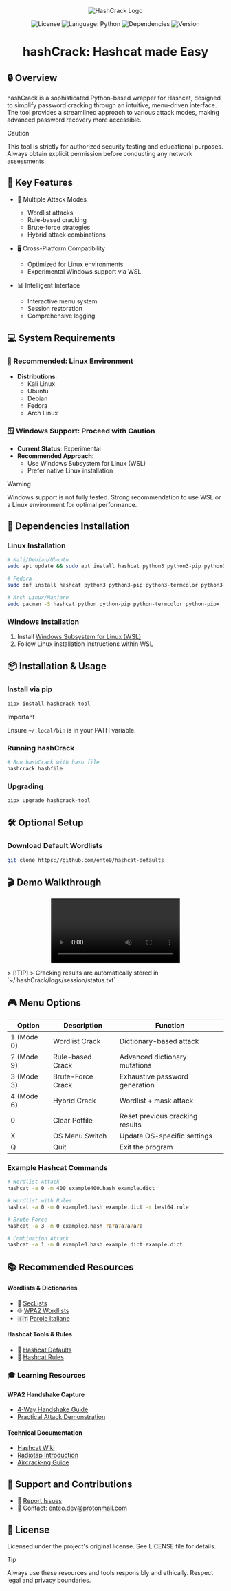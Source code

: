 <p align="center">
  <img src="https://github.com/user-attachments/assets/acdddcac-41ad-4c89-a9b9-34a4d7a1f814" alt="HashCrack Logo"/>
</p>

<p align="center">
  <img src="https://img.shields.io/github/license/ente0/hashCrack" alt="License">
  <img src="https://img.shields.io/badge/language-python-green" alt="Language: Python">
  <img src="https://img.shields.io/badge/dependencies-hashcat-blue" alt="Dependencies">
  <img src="https://img.shields.io/badge/release-v1.4.3-green" alt="Version">
</p>

<div align="center">
  
# hashCrack: Hashcat made Easy
</div>

## 🔒 Overview

hashCrack is a sophisticated Python-based wrapper for Hashcat, designed to simplify password cracking through an intuitive, menu-driven interface. The tool provides a streamlined approach to various attack modes, making advanced password recovery more accessible.

> [!CAUTION]
> This tool is strictly for authorized security testing and educational purposes. Always obtain explicit permission before conducting any network assessments.

## 🚀 Key Features

- 🔐 Multiple Attack Modes
  - Wordlist attacks
  - Rule-based cracking
  - Brute-force strategies
  - Hybrid attack combinations

- 🖥️ Cross-Platform Compatibility
  - Optimized for Linux environments
  - Experimental Windows support via WSL

- 📊 Intelligent Interface
  - Interactive menu system
  - Session restoration
  - Comprehensive logging

## 💻 System Requirements

### 🐧 Recommended: Linux Environment
- **Distributions**: 
  - Kali Linux
  - Ubuntu
  - Debian
  - Fedora
  - Arch Linux

### 🪟 Windows Support: Proceed with Caution
- **Current Status**: Experimental
- **Recommended Approach**: 
  - Use Windows Subsystem for Linux (WSL)
  - Prefer native Linux installation

> [!WARNING]
> Windows support is not fully tested. Strong recommendation to use WSL or a Linux environment for optimal performance.

## 🔧 Dependencies Installation

### Linux Installation
```bash
# Kali/Debian/Ubuntu
sudo apt update && sudo apt install hashcat python3 python3-pip python3-termcolor pipx

# Fedora
sudo dnf install hashcat python3 python3-pip python3-termcolor python3-pipx

# Arch Linux/Manjaro
sudo pacman -S hashcat python python-pip python-termcolor python-pipx
```

### Windows Installation
1. Install [Windows Subsystem for Linux (WSL)](https://docs.microsoft.com/en-us/windows/wsl/install)
2. Follow Linux installation instructions within WSL


## 📦 Installation & Usage

### Install via pip
```bash
pipx install hashcrack-tool
```

> [!IMPORTANT]
> Ensure `~/.local/bin` is in your PATH variable.

### Running hashCrack
```bash
# Run hashCrack with hash file
hashcrack hashfile
```

### Upgrading
```bash
pipx upgrade hashcrack-tool
```

## 🛠 Optional Setup

### Download Default Wordlists
```bash
git clone https://github.com/ente0/hashcat-defaults
```

## 🎬 Demo Walkthrough
<p align="center">
  <video src="https://github.com/user-attachments/assets/bcfc0ecd-6cde-436d-87df-4fb2ed1d90d0" />
</p>
> [!TIP]
> Cracking results are automatically stored in `~/.hashCrack/logs/session/status.txt`

## 🎮 Menu Options

| Option | Description | Function |
|--------|-------------|----------|
| 1 (Mode 0) | Wordlist Crack | Dictionary-based attack |
| 2 (Mode 9) | Rule-based Crack | Advanced dictionary mutations |
| 3 (Mode 3) | Brute-Force Crack | Exhaustive password generation |
| 4 (Mode 6) | Hybrid Crack | Wordlist + mask attack |
| 0 | Clear Potfile | Reset previous cracking results |
| X | OS Menu Switch | Update OS-specific settings |
| Q | Quit | Exit the program |

### Example Hashcat Commands
```bash
# Wordlist Attack
hashcat -a 0 -m 400 example400.hash example.dict

# Wordlist with Rules
hashcat -a 0 -m 0 example0.hash example.dict -r best64.rule

# Brute-Force
hashcat -a 3 -m 0 example0.hash ?a?a?a?a?a?a

# Combination Attack
hashcat -a 1 -m 0 example0.hash example.dict example.dict
```

## 📚 Recommended Resources

#### Wordlists & Dictionaries
- 📖 [SecLists](https://github.com/danielmiessler/SecLists)
- 🌐 [WPA2 Wordlists](https://github.com/kennyn510/wpa2-wordlists)
- 🇮🇹 [Parole Italiane](https://github.com/napolux/paroleitaliane)

#### Hashcat Tools & Rules
- 🔧 [Hashcat Defaults](https://github.com/ente0v1/hashcat-defaults)
- 📏 [Hashcat Rules](https://github.com/Unic0rn28/hashcat-rules)

### 🎓 Learning Resources

#### WPA2 Handshake Capture
- [4-Way Handshake Guide](https://notes.networklessons.com/security-wpa-4-way-handshake)
- [Practical Attack Demonstration](https://www.youtube.com/watch?v=WfYxrLaqlN8)

#### Technical Documentation
- [Hashcat Wiki](https://hashcat.net/wiki/)
- [Radiotap Introduction](https://www.radiotap.org/)
- [Aircrack-ng Guide](https://wiki.aircrack-ng.org/doku.php?id=airodump-ng)
## 🤝 Support and Contributions

- 🐛 [Report Issues](https://github.com/ente0/hashCrack/issues)
- 📧 Contact: [enteo.dev@protonmail.com](mailto:enteo.dev@protonmail.com)

## 📝 License

Licensed under the project's original license. See LICENSE file for details.

> [!TIP]
> Always use these resources and tools responsibly and ethically. Respect legal and privacy boundaries.
